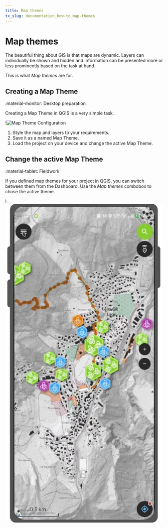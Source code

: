 ```yaml
---
title: Map themes
tx_slug: documentation_how-to_map-themes
---
```


# Map themes
The beautiful thing about GIS is that maps are dynamic.
Layers can individually be shown and hidden and information can be presented more or less prominently based on the task at hand.

This is what *Map themes* are for.

## Creating a Map Theme
:material-monitor: Desktop preparation

Creating a Map Theme in QGIS is a very simple task.

!![Map Theme Configuration](../assets/images/map_themes_configuration.gif)

1.  Style the map and layers to your requirements.
2.  Save it as a named Map Theme.
3.  Load the project on your device and change the active Map Theme.

## Change the active Map Theme
:material-tablet: Fieldwork

If you defined map themes for your project in QGIS, you can switch
between them from the Dashboard. Use the *Map themes* combobox to chose
the active theme.

!![Change Map Theme](../assets/images/theme.webp)

